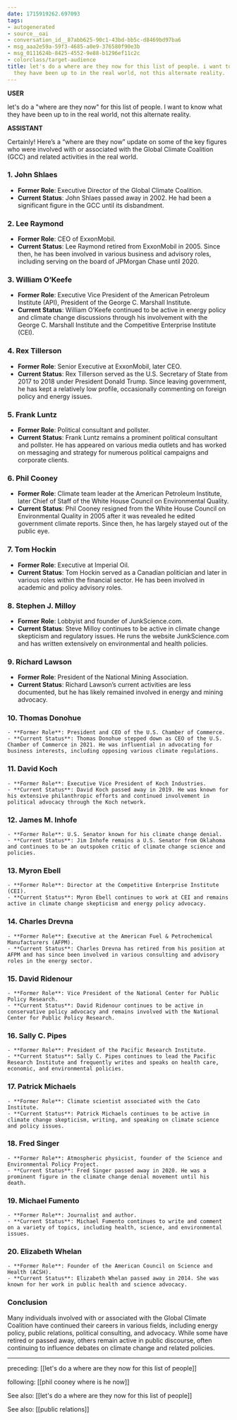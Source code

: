 ```yaml
---
date: 1715919262.697093
tags:
- autogenerated
- source__oai
- conversation_id__87abb625-90c1-43bd-bb5c-d8469bd97ba6
- msg_aaa2e59a-59f3-4685-a0e9-376580f90e3b
- msg_0111624b-8425-4552-9e88-b1296ef11c2c
- colorclass/target-audience
title: let's do a where are they now for this list of people. i want to know what
  they have been up to in the real world, not this alternate reality.
---
```


**USER**

let's do a "where are they now" for this list of people. I want to know what they have been up to in the real world, not this alternate reality.


**ASSISTANT**

Certainly! Here’s a “where are they now” update on some of the key figures who were involved with or associated with the Global Climate Coalition (GCC) and related activities in the real world.

### 1. **John Shlaes**
- **Former Role**: Executive Director of the Global Climate Coalition.
- **Current Status**: John Shlaes passed away in 2002. He had been a significant figure in the GCC until its disbandment.

### 2. **Lee Raymond**
- **Former Role**: CEO of ExxonMobil.
- **Current Status**: Lee Raymond retired from ExxonMobil in 2005. Since then, he has been involved in various business and advisory roles, including serving on the board of JPMorgan Chase until 2020.

### 3. **William O’Keefe**
- **Former Role**: Executive Vice President of the American Petroleum Institute (API), President of the George C. Marshall Institute.
- **Current Status**: William O’Keefe continued to be active in energy policy and climate change discussions through his involvement with the George C. Marshall Institute and the Competitive Enterprise Institute (CEI).

### 4. **Rex Tillerson**
- **Former Role**: Senior Executive at ExxonMobil, later CEO.
- **Current Status**: Rex Tillerson served as the U.S. Secretary of State from 2017 to 2018 under President Donald Trump. Since leaving government, he has kept a relatively low profile, occasionally commenting on foreign policy and energy issues.

### 5. **Frank Luntz**
- **Former Role**: Political consultant and pollster.
- **Current Status**: Frank Luntz remains a prominent political consultant and pollster. He has appeared on various media outlets and has worked on messaging and strategy for numerous political campaigns and corporate clients.

### 6. **Phil Cooney**
- **Former Role**: Climate team leader at the American Petroleum Institute, later Chief of Staff of the White House Council on Environmental Quality.
- **Current Status**: Phil Cooney resigned from the White House Council on Environmental Quality in 2005 after it was revealed he edited government climate reports. Since then, he has largely stayed out of the public eye.

### 7. **Tom Hockin**
- **Former Role**: Executive at Imperial Oil.
- **Current Status**: Tom Hockin served as a Canadian politician and later in various roles within the financial sector. He has been involved in academic and policy advisory roles.

### 8. **Stephen J. Milloy**
- **Former Role**: Lobbyist and founder of JunkScience.com.
- **Current Status**: Steve Milloy continues to be active in climate change skepticism and regulatory issues. He runs the website JunkScience.com and has written extensively on environmental and health policies.

### 9. **Richard Lawson**
- **Former Role**: President of the National Mining Association.
- **Current Status**: Richard Lawson’s current activities are less documented, but he has likely remained involved in energy and mining advocacy.

### 10. **Thomas Donohue**
    - **Former Role**: President and CEO of the U.S. Chamber of Commerce.
    - **Current Status**: Thomas Donohue stepped down as CEO of the U.S. Chamber of Commerce in 2021. He was influential in advocating for business interests, including opposing various climate regulations.

### 11. **David Koch**
    - **Former Role**: Executive Vice President of Koch Industries.
    - **Current Status**: David Koch passed away in 2019. He was known for his extensive philanthropic efforts and continued involvement in political advocacy through the Koch network.

### 12. **James M. Inhofe**
    - **Former Role**: U.S. Senator known for his climate change denial.
    - **Current Status**: Jim Inhofe remains a U.S. Senator from Oklahoma and continues to be an outspoken critic of climate change science and policies.

### 13. **Myron Ebell**
    - **Former Role**: Director at the Competitive Enterprise Institute (CEI).
    - **Current Status**: Myron Ebell continues to work at CEI and remains active in climate change skepticism and energy policy advocacy.

### 14. **Charles Drevna**
    - **Former Role**: Executive at the American Fuel & Petrochemical Manufacturers (AFPM).
    - **Current Status**: Charles Drevna has retired from his position at AFPM and has since been involved in various consulting and advisory roles in the energy sector.

### 15. **David Ridenour**
    - **Former Role**: Vice President of the National Center for Public Policy Research.
    - **Current Status**: David Ridenour continues to be active in conservative policy advocacy and remains involved with the National Center for Public Policy Research.

### 16. **Sally C. Pipes**
    - **Former Role**: President of the Pacific Research Institute.
    - **Current Status**: Sally C. Pipes continues to lead the Pacific Research Institute and frequently writes and speaks on health care, economic, and environmental policies.

### 17. **Patrick Michaels**
    - **Former Role**: Climate scientist associated with the Cato Institute.
    - **Current Status**: Patrick Michaels continues to be active in climate change skepticism, writing, and speaking on climate science and policy issues.

### 18. **Fred Singer**
    - **Former Role**: Atmospheric physicist, founder of the Science and Environmental Policy Project.
    - **Current Status**: Fred Singer passed away in 2020. He was a prominent figure in the climate change denial movement until his death.

### 19. **Michael Fumento**
    - **Former Role**: Journalist and author.
    - **Current Status**: Michael Fumento continues to write and comment on a variety of topics, including health, science, and environmental issues.

### 20. **Elizabeth Whelan**
    - **Former Role**: Founder of the American Council on Science and Health (ACSH).
    - **Current Status**: Elizabeth Whelan passed away in 2014. She was known for her work in public health and science advocacy.

### Conclusion

Many individuals involved with or associated with the Global Climate Coalition have continued their careers in various fields, including energy policy, public relations, political consulting, and advocacy. While some have retired or passed away, others remain active in public discourse, often continuing to influence debates on climate change and related policies.


---

preceding: [[let's do a where are they now for this list of people]]  


following: [[phil cooney where is he now]]

See also: [[let's do a where are they now for this list of people]]


See also: [[public relations]]